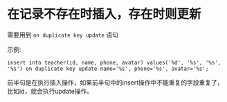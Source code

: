 # 在记录不存在时插入，存在时则更新
需要用到 `on duplicate key update` 语句

示例:
```
insert into teacher(id, name, phone, avatar) values('%d', '%s', '%s', '%s') on duplicate key update name='%s', phone='%s', avatar='%s';
```

前半句是在执行插入操作，如果前半句中的insert操作中不能重复的字段重复了，比如id，就会执行update操作。